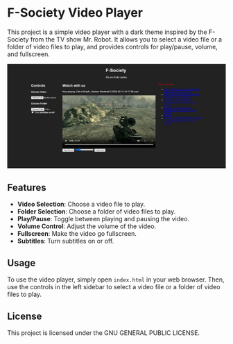 # F-Society Video Player

This project is a simple video player with a dark theme inspired by the F-Society from the TV show Mr. Robot. It allows you to select a video file or a folder of video files to play, and provides controls for play/pause, volume, and fullscreen.

![Screenshot of the website](img1.png)

## Features

- **Video Selection**: Choose a video file to play.
- **Folder Selection**: Choose a folder of video files to play.
- **Play/Pause**: Toggle between playing and pausing the video.
- **Volume Control**: Adjust the volume of the video.
- **Fullscreen**: Make the video go fullscreen.
- **Subtitles**: Turn subtitles on or off.

## Usage

To use the video player, simply open `index.html` in your web browser. Then, use the controls in the left sidebar to select a video file or a folder of video files to play.

## License

This project is licensed under the GNU GENERAL PUBLIC LICENSE.
